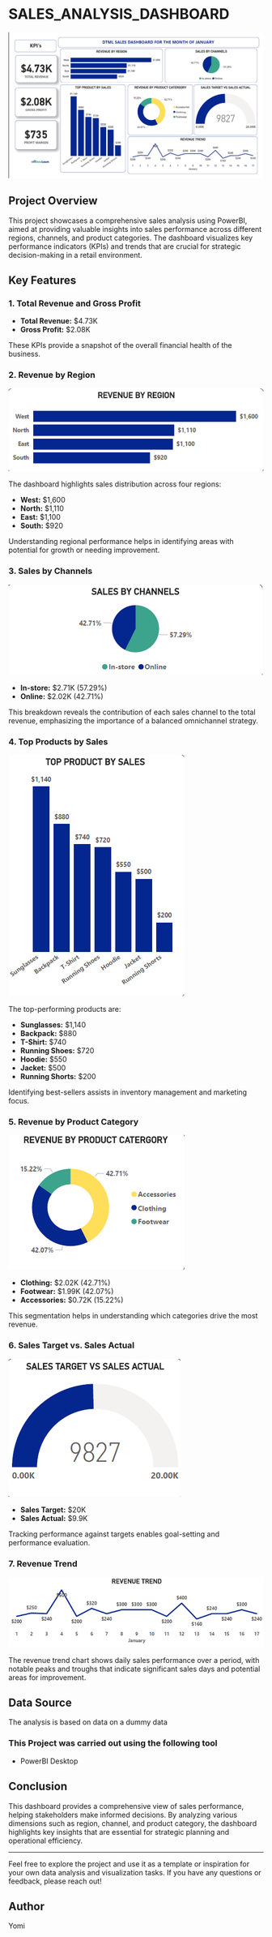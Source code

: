 # SALES_ANALYSIS_DASHBOARD



![](https://github.com/Yomi-F/SALES_ANALYSIS_DASHBOARD/blob/main/SALES%20DASHBOARD%20.png)

## Project Overview

This project showcases a comprehensive sales analysis using PowerBI, aimed at providing valuable insights into sales performance across different regions, channels, and product categories. The dashboard visualizes key performance indicators (KPIs) and trends that are crucial for strategic decision-making in a retail environment.

## Key Features

### 1. Total Revenue and Gross Profit
- **Total Revenue:** $4.73K
- **Gross Profit:** $2.08K

These KPIs provide a snapshot of the overall financial health of the business.

### 2. Revenue by Region
![](https://github.com/Yomi-F/SALES_ANALYSIS_DASHBOARD/blob/main/REVENUE%20BY%20REGION.png)

The dashboard highlights sales distribution across four regions:
- **West:** $1,600
- **North:** $1,110
- **East:** $1,100
- **South:** $920

Understanding regional performance helps in identifying areas with potential for growth or needing improvement.

### 3. Sales by Channels
![](https://github.com/Yomi-F/SALES_ANALYSIS_DASHBOARD/blob/main/SALES%20BY%20CHANNELS.png)

- **In-store:** $2.71K (57.29%)
- **Online:** $2.02K (42.71%)

This breakdown reveals the contribution of each sales channel to the total revenue, emphasizing the importance of a balanced omnichannel strategy.

### 4. Top Products by Sales
![](https://github.com/Yomi-F/SALES_ANALYSIS_DASHBOARD/blob/main/TOP%20PRODUCTS%20BY%20SALES.png)

The top-performing products are:
- **Sunglasses:** $1,140
- **Backpack:** $880
- **T-Shirt:** $740
- **Running Shoes:** $720
- **Hoodie:** $550
- **Jacket:** $500
- **Running Shorts:** $200

Identifying best-sellers assists in inventory management and marketing focus.

### 5. Revenue by Product Category
![](https://github.com/Yomi-F/SALES_ANALYSIS_DASHBOARD/blob/main/REVENUE%20BY%20PRODUCT%20CATERGORY.png)
- **Clothing:** $2.02K (42.71%)
- **Footwear:** $1.99K (42.07%)
- **Accessories:** $0.72K (15.22%)

This segmentation helps in understanding which categories drive the most revenue.

### 6. Sales Target vs. Sales Actual
![](https://github.com/Yomi-F/SALES_ANALYSIS_DASHBOARD/blob/main/SALES%20TARGET%20VS%20%20SALES%20ACTUAL.png)
- **Sales Target:** $20K
- **Sales Actual:** $9.9K

Tracking performance against targets enables goal-setting and performance evaluation.

### 7. Revenue Trend
![](https://github.com/Yomi-F/SALES_ANALYSIS_DASHBOARD/blob/main/REVENUE%20TREND.png)

The revenue trend chart shows daily sales performance over a period, with notable peaks and troughs that indicate significant sales days and potential areas for improvement.

## Data Source
The analysis is based on data on a dummy data


### This Project was carried out using the following tool
- PowerBI Desktop




## Conclusion

This dashboard provides a comprehensive view of sales performance, helping stakeholders make informed decisions. By analyzing various dimensions such as region, channel, and product category, the dashboard highlights key insights that are essential for strategic planning and operational efficiency.

---

Feel free to explore the project and use it as a template or inspiration for your own data analysis and visualization tasks. If you have any questions or feedback, please reach out!

## Author
Yomi




